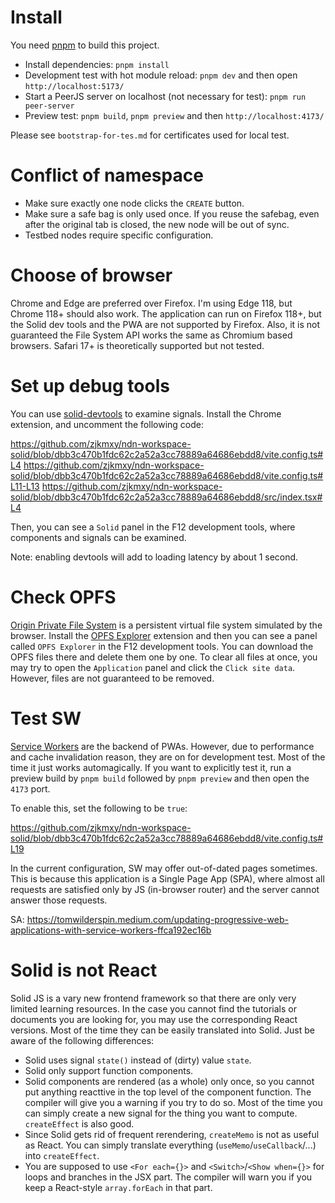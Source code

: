 # Install

You need [pnpm](https://pnpm.io/installation) to build this project.

- Install dependencies: `pnpm install`
- Development test with hot module reload: `pnpm dev` and then open `http://localhost:5173/`
- Start a PeerJS server on localhost (not necessary for test): `pnpm run peer-server`
- Preview test: `pnpm build`, `pnpm preview` and then `http://localhost:4173/`

Please see `bootstrap-for-tes.md` for certificates used for local test.

# Conflict of namespace

- Make sure exactly one node clicks the `CREATE` button.
- Make sure a safe bag is only used once.
  If you reuse the safebag, even after the original tab is closed, the new node will be out of sync.
- Testbed nodes require specific configuration.

# Choose of browser

Chrome and Edge are preferred over Firefox. I'm using Edge 118, but Chrome 118+ should also work.
The application can run on Firefox 118+, but the Solid dev tools and the PWA are not supported by Firefox.
Also, it is not guaranteed the File System API works the same as Chromium based browsers.
Safari 17+ is theoretically supported but not tested.

# Set up debug tools

You can use [solid-devtools](https://github.com/thetarnav/solid-devtools) to examine signals.
Install the Chrome extension, and uncomment the following code:

https://github.com/zjkmxy/ndn-workspace-solid/blob/dbb3c470b1fdc62c2a52a3cc78889a64686ebdd8/vite.config.ts#L4
https://github.com/zjkmxy/ndn-workspace-solid/blob/dbb3c470b1fdc62c2a52a3cc78889a64686ebdd8/vite.config.ts#L11-L13
https://github.com/zjkmxy/ndn-workspace-solid/blob/dbb3c470b1fdc62c2a52a3cc78889a64686ebdd8/src/index.tsx#L4

Then, you can see a `Solid` panel in the F12 development tools, where components and signals can be examined.

Note: enabling devtools will add to loading latency by about 1 second.

# Check OPFS

[Origin Private File System](https://developer.mozilla.org/en-US/docs/Web/API/File_System_API/Origin_private_file_system)
is a persistent virtual file system simulated by the browser.
Install the [OPFS Explorer](https://chrome.google.com/webstore/detail/opfs-explorer/acndjpgkpaclldomagafnognkcgjignd)
extension and then you can see a panel called `OPFS Explorer` in the F12 development tools.
You can download the OPFS files there and delete them one by one.
To clear all files at once, you may try to open the `Application` panel and click the `Click site data`.
However, files are not guaranteed to be removed.

# Test SW

[Service Workers](https://developer.mozilla.org/en-US/docs/Web/API/Service_Worker_API) are the backend of PWAs.
However, due to performance and cache invalidation reason, they are on for development test.
Most of the time it just works automagically.
If you want to explicitly test it, run a preview build by `pnpm build` followed by `pnpm preview` and then open
the `4173` port.

To enable this, set the following to be `true`:

https://github.com/zjkmxy/ndn-workspace-solid/blob/dbb3c470b1fdc62c2a52a3cc78889a64686ebdd8/vite.config.ts#L19

In the current configuration, SW may offer out-of-dated pages sometimes.
This is because this application is a Single Page App (SPA),
where almost all requests are satisfied only by JS (in-browser router) and the server cannot answer those requests.

SA: https://tomwilderspin.medium.com/updating-progressive-web-applications-with-service-workers-ffca192ec16b

# Solid is not React

Solid JS is a vary new frontend framework so that there are only very limited learning resources.
In the case you cannot find the tutorials or documents you are looking for, you may use the corresponding React versions.
Most of the time they can be easily translated into Solid.
Just be aware of the following differences:
- Solid uses signal `state()` instead of (dirty) value `state`.
- Solid only support function components.
- Solid components are rendered (as a whole) only once,
  so you cannot put anything reacttive in the top level of the component function.
  The compiler will give you a warning if you try to do so.
  Most of the time you can simply create a new signal for the thing you want to compute.
  `createEffect` is also good.
- Since Solid gets rid of frequent rerendering, `createMemo` is not as useful as React.
  You can simply translate everything (`useMemo`/`useCallback`/...) into `createEffect`.
- You are supposed to use `<For each={}>` and `<Switch>`/`<Show when={}>` for loops and branches in the JSX part.
  The compiler will warn you if you keep a React-style `array.forEach` in that part.
